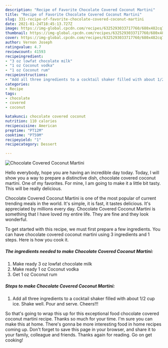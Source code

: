 ```yaml
---
description: "Recipe of Favorite Chocolate Covered Coconut Martini"
title: "Recipe of Favorite Chocolate Covered Coconut Martini"
slug: 331-recipe-of-favorite-chocolate-covered-coconut-martini
date: 2021-01-24T18:45:13.727Z
image: https://img-global.cpcdn.com/recipes/6325293033717760/680x482cq70/chocolate-covered-coconut-martini-recipe-main-photo.jpg
thumbnail: https://img-global.cpcdn.com/recipes/6325293033717760/680x482cq70/chocolate-covered-coconut-martini-recipe-main-photo.jpg
cover: https://img-global.cpcdn.com/recipes/6325293033717760/680x482cq70/chocolate-covered-coconut-martini-recipe-main-photo.jpg
author: Vernon Joseph
ratingvalue: 4.7
reviewcount: 41593
recipeingredient:
- "3 oz lowfat chocolate milk"
- "1 oz Coconut vodka"
- "1 oz Coconut rum"
recipeinstructions:
- "Add all three ingredients to a cocktail shaker filled with about 1/2 cup ice. Shake well. Pour and serve. Cheers!!!"
categories:
- Recipe
tags:
- chocolate
- covered
- coconut

katakunci: chocolate covered coconut 
nutrition: 110 calories
recipecuisine: American
preptime: "PT12M"
cooktime: "PT59M"
recipeyield: "1"
recipecategory: Dessert

---
```



![Chocolate Covered Coconut Martini](https://img-global.cpcdn.com/recipes/6325293033717760/680x482cq70/chocolate-covered-coconut-martini-recipe-main-photo.jpg)

Hello everybody, hope you are having an incredible day today. Today, I will show you a way to prepare a distinctive dish, chocolate covered coconut martini. One of my favorites. For mine, I am going to make it a little bit tasty. This will be really delicious.



Chocolate Covered Coconut Martini is one of the most popular of current trending meals in the world. It's simple, it is fast, it tastes delicious. It's appreciated by millions every day. Chocolate Covered Coconut Martini is something that I have loved my entire life. They are fine and they look wonderful.


To get started with this recipe, we must first prepare a few ingredients. You can have chocolate covered coconut martini using 3 ingredients and 1 steps. Here is how you cook it.

<!--inarticleads1-->

##### The ingredients needed to make Chocolate Covered Coconut Martini:

1. Make ready 3 oz lowfat chocolate milk
1. Make ready 1 oz Coconut vodka
1. Get 1 oz Coconut rum




<!--inarticleads2-->

##### Steps to make Chocolate Covered Coconut Martini:

1. Add all three ingredients to a cocktail shaker filled with about 1/2 cup ice. Shake well. Pour and serve. Cheers!!!




So that's going to wrap this up for this exceptional food chocolate covered coconut martini recipe. Thanks so much for your time. I'm sure you can make this at home. There's gonna be more interesting food in home recipes coming up. Don't forget to save this page in your browser, and share it to your family, colleague and friends. Thanks again for reading. Go on get cooking!
